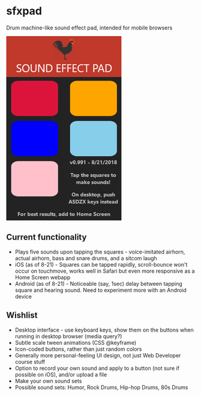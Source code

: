 # sfxpad
Drum machine-like sound effect pad, intended for mobile browsers

![Screenshot](sfxpad.png)

## Current functionality
* Plays five sounds upon tapping the squares - voice-imitated airhorn, actual airhorn, bass and snare drums, and a sitcom laugh
* iOS (as of 8-21) - Squares can be tapped rapidly, scroll-bounce won't occur on touchmove, works well in Safari but even more responsive as a Home Screen webapp
* Android (as of 8-21) - Noticeable (say, 1sec) delay between tapping square and hearing sound. Need to experiment more with an Android device

## Wishlist
* Desktop interface - use keyboard keys, show them on the buttons when running in desktop browser (media query?)
* Subtle scale tween animations (CSS @keyframe)
* Icon-coded buttons, rather than just random colors
* Generally more personal-feeling UI design, not just Web Developer course stuff
* Option to record your own sound and apply to a button (not sure if possible on iOS), and/or upload a file
* Make your own sound sets
* Possible sound sets: Humor, Rock Drums, Hip-hop Drums, 80s Drums
